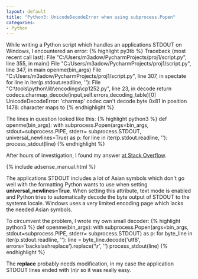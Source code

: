 ```yaml
---
layout: default
title: "Python3: UnicodeDecodeError when using subprocess.Popen"
categories:
- Python
---
```


While writing a Python script which handles an applications STDOUT on Windows, I encountered an error:
{% highlight py3tb %}
Traceback (most recent call last):
  File "C:/Users/m3adow/PycharmProjects/proj1/script.py", line 355, in <module>
    main()
  File "C:/Users/m3adow/PycharmProjects/proj1/script.py", line 347, in main
    openme(bin_args)
  File "C:/Users/m3adow/PycharmProjects/proj1/script.py", line 307, in spectate
    for line in iter(p.stdout.readline, ''):
  File "C:\tools\python\lib\encodings\cp1252.py", line 23, in decode
    return codecs.charmap_decode(input,self.errors,decoding_table)[0]
UnicodeDecodeError: 'charmap' codec can't decode byte 0x81 in position 1478: character maps to <undefined>
{% endhighlight %}

The lines in question looked like this:
{% highlight python3 %}
def openme(bin_args):
  with subprocess.Popen(args=bin_args, stdout=subprocess.PIPE, stderr= subprocess.STDOUT, universal_newlines=True) as p:
        for line in iter(p.stdout.readline, ''):
          process_stdout(line)
{% endhighlight %}
<!--more-->
After hours of investigation, I found my answer [at Stack Overflow](https://stackoverflow.com/questions/29546311/popen-communicate-throws-unicodedecodeerror).

{% include adsense_manual.html %}

The applications STDOUT includes a lot of Asian symbols which don't go well with the formatting Python wants to use when setting **universal_newlines=True**. When setting this attribute, text mode is enabled and Python tries to automatically decode the byte output of STDOUT to the systems locale. Windows uses a very limited encoding page which lacks the needed Asian symbols.

To circumvent the problem, I wrote my own small decoder:
{% highlight python3 %}
def openme(bin_args):
  with subprocess.Popen(args=bin_args, stdout=subprocess.PIPE, stderr= subprocess.STDOUT) as p:
        for byte_line in iter(p.stdout.readline, ''):
          line = byte_line.decode('utf8', errors='backslashreplace').replace('\r', '')
          process_stdout(line)
{% endhighlight %}

The **replace** probably needs modification, in my case the application STDOUT lines ended with *\n\r* so it was really easy.
